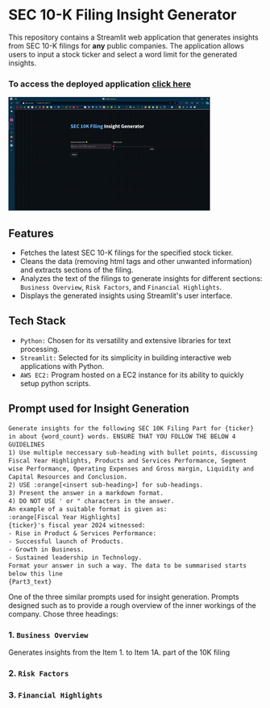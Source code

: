 # SEC 10-K Filing Insight Generator

This repository contains a Streamlit web application that generates insights from SEC 10-K filings for **any** public companies. 
The application allows users to input a stock ticker and select a word limit for the generated insights.

### To access the deployed application [click here](http://13.234.213.129:8501/)
![](InsightGenerator.gif)

## Features

- Fetches the latest SEC 10-K filings for the specified stock ticker.
- Cleans the data (removing html tags and other unwanted information) and extracts sections of the filing.
- Analyzes the text of the filings to generate insights for different sections: `Business Overview`, `Risk Factors`, and `Financial Highlights`.
- Displays the generated insights using Streamlit's user interface.

## Tech Stack
- `Python:` Chosen for its versatility and extensive libraries for text processing.
- `Streamlit:` Selected for its simplicity in building interactive web applications with Python.
- `AWS EC2:` Program hosted on a EC2 instance for its ability to quickly setup python scripts.

## Prompt used for Insight Generation
```
Generate insights for the following SEC 10K Filing Part for {ticker} in about {word_count} words. ENSURE THAT YOU FOLLOW THE BELOW 4 GUIDELINES
1) Use multiple neccessary sub-heading with bullet points, discussing Fiscal Year Highlights, Products and Services Performance, Segment wise Performance, Operating Expenses and Gross margin, Liquidity and Capital Resources and Conclusion.
2) USE :orange[<insert sub-heading>] for sub-headings.
3) Present the answer in a markdown format.
4) DO NOT USE ' or " characters in the answer.
An example of a suitable format is given as:
:orange[Fiscal Year Highlights]
{ticker}'s fiscal year 2024 witnessed:
- Rise in Product & Services Performance:
- Successful launch of Products.
- Growth in Business.
- Sustained leadership in Technology.
Format your answer in such a way. The data to be summarised starts below this line
{Part3_text}
```
One of the three similar prompts used for insight generation. Prompts designed such as to provide a rough overview of the inner workings of the company.
Chose three headings:
### 1. `Business Overview`
Generates insights from the Item 1. to Item 1A. part of the 10K filing
### 2. `Risk Factors`
### 3. `Financial Highlights`
